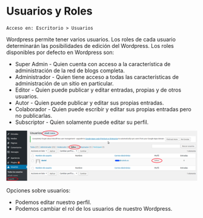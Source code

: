 # Usuarios y Roles

```
Acceso en: Escritorio > Usuarios
```

Wordpress permite tener varios usuarios. Los roles de cada usuario determinarán las posibilidades de edición del Wordpress. Los roles disponibles por defecto en Wordpress son:

* Super Admin - Quien cuenta con acceso a la característica de administración de la red de blogs completa.
* Administrador - Quien tiene acceso a todas las características de administración de un sitio en particular.
* Editor - Quien puede publicar y editar entradas, propias y de otros usuarios.
* Autor - Quien puede publicar y editar sus propias entradas.
* Colaborador - Quien puede escribir y editar sus propias entradas pero no publicarlas.
* Subscriptor - Quien solamente puede editar su perfil.

![](/assets/usuarios.png)

Opciones sobre usuarios:

* Podemos editar nuestro perfil.
* Podemos cambiar el rol de los usuarios de nuestro Wordpress.



